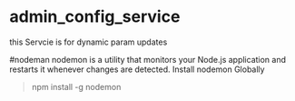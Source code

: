 # admin_config_service
this Servcie is for dynamic param updates 




#nodeman
nodemon is a utility that monitors your Node.js application and restarts it whenever changes are detected.
Install nodemon Globally
> npm install -g nodemon

